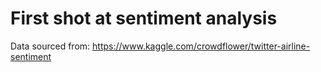 # First shot at sentiment analysis

Data sourced from: https://www.kaggle.com/crowdflower/twitter-airline-sentiment